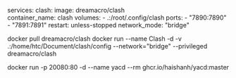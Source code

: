 services:
    clash:
        image: dreamacro/clash    
        container_name: clash
        volumes:
        - .:/root/.config/clash
        ports:
        - "7890:7890"
        - "7891:7891"
        restart: unless-stopped
        network_mode: "bridge"

docker pull dreamacro/clash
docker run --name Clash -d -v .:/home/htc/Document/clash/config --network="bridge" --privileged dreamacro/clash

docker run -p 20080:80 -d --name yacd --rm ghcr.io/haishanh/yacd:master